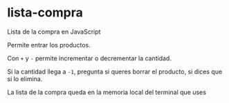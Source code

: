 # lista-compra

Lista de la compra en JavaScript

Permite entrar los productos.

Con `+` y `-` permite incrementar o decrementar la cantidad.

Si la cantidad llega a `-1`, pregunta si queres borrar el producto, si dices que si lo elimina.

La lista de la compra queda en la memoria local del terminal que uses
